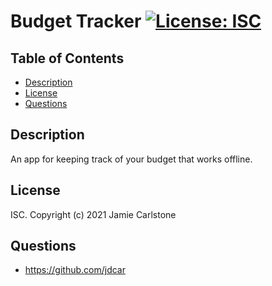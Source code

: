 # Budget Tracker [![License: ISC](https://img.shields.io/badge/License-ISC-blue.svg)](https://opensource.org/licenses/ISC)
## Table of Contents
* [Description](#description)
* [License](#license)
* [Questions](#questions)
## Description
An app for keeping track of your budget that works offline.
## License
ISC. Copyright (c) 2021 Jamie Carlstone
## Questions
* https://github.com/jdcar
